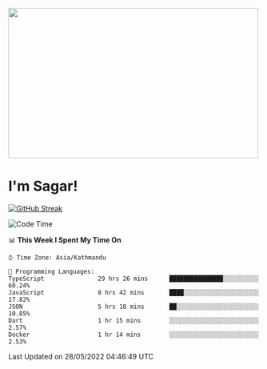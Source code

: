 
<img src="https://media.giphy.com/media/3ornk57KwDXf81rjWM/giphy.gif" width="500" height="300" frameBorder="0" class="giphy-embed" allowFullScreen></img>

#   I'm Sagar!
[![GitHub Streak](https://github-readme-streak-stats.herokuapp.com/?user=sgr2848)](https://git.io/streak-stats)
<!--START_SECTION:waka-->
![Code Time](http://img.shields.io/badge/Code%20Time-0%20secs-blue)

📊 **This Week I Spent My Time On** 

```text
⌚︎ Time Zone: Asia/Kathmandu

💬 Programming Languages: 
TypeScript               29 hrs 26 mins      ███████████████░░░░░░░░░░   60.24% 
JavaScript               8 hrs 42 mins       ████░░░░░░░░░░░░░░░░░░░░░   17.82% 
JSON                     5 hrs 18 mins       ██░░░░░░░░░░░░░░░░░░░░░░░   10.85% 
Dart                     1 hr 15 mins        ░░░░░░░░░░░░░░░░░░░░░░░░░   2.57% 
Docker                   1 hr 14 mins        ░░░░░░░░░░░░░░░░░░░░░░░░░   2.53%

```


 Last Updated on 28/05/2022 04:46:49 UTC
<!--END_SECTION:waka-->

